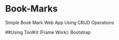 # Book-Marks
Simple Book Mark Web App Using CRUD Operations

##Using ToolKit (Frame Work):
Bootstrap 
